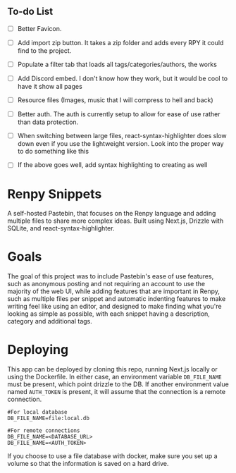 ## To-do List
- [ ] Better Favicon.
- [ ] Add import zip button. It takes a zip folder and adds every RPY it could find to the project.
- [ ] Populate a filter tab that loads all tags/categories/authors, the works
- [ ] Add Discord embed. I don't know how they work, but it would be cool to have it show all pages
- [ ] Resource files (Images, music that I will compress to hell and back)
- [ ] Better auth. The auth is currently setup to allow for ease of use rather than data protection.
- [ ] When switching between large files, react-syntax-highlighter does slow down even if you use the lightweight version. Look into the proper way to do something like this
- [ ] If the above goes well, add syntax highlighting to creating as well



# Renpy Snippets
A self-hosted Pastebin, that focuses on the Renpy language and adding multiple files to share more complex ideas. Built using Next.js, Drizzle with SQLite, and react-syntax-highlighter.

# Goals
The goal of this project was to include Pastebin's ease of use features, such as anonymous posting and not requiring an account to use the majority of the web UI, while adding features that are important in Renpy, such as multiple files per snippet and automatic indenting features to make writing feel like using an editor, and designed to make finding what you're looking as simple as possible, with each snippet having a description, category and additional tags.

# Deploying
This app can be deployed by cloning this repo, running Next.js locally or using the Dockerfile. In either case, an environment variable `DB_FILE_NAME` must be present, which point drizzle to the DB. If another environment value named `AUTH_TOKEN` is present, it will assume that the connection is a remote connection.

```dosini
#For local database
DB_FILE_NAME=file:local.db

#For remote connections
DB_FILE_NAME=<DATABASE_URL>
DB_FILE_NAME=<AUTH_TOKEN>
```

If you choose to use a file database with docker, make sure you set up a volume so that the information is saved on a hard drive.


